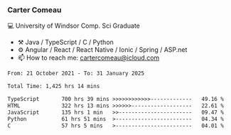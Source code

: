 ### Carter Comeau

💻 University of Windsor Comp. Sci Graduate

- ⚒️ Java / TypeScript / C / Python
- ⚙️ Angular / React / React Native / Ionic / Spring / ASP.net
- 📫 How to reach me: cartercomeau@icloud.com

<!--START_SECTION:waka-->

```txt
From: 21 October 2021 - To: 31 January 2025

Total Time: 1,425 hrs 14 mins

TypeScript       700 hrs 39 mins >>>>>>>>>>>>-------------   49.16 %
HTML             322 hrs 13 mins >>>>>>-------------------   22.61 %
JavaScript       135 hrs 1 min   >>-----------------------   09.47 %
Python           61 hrs 51 mins  >------------------------   04.34 %
C                57 hrs 5 mins   >------------------------   04.01 %
```

<!--END_SECTION:waka-->
